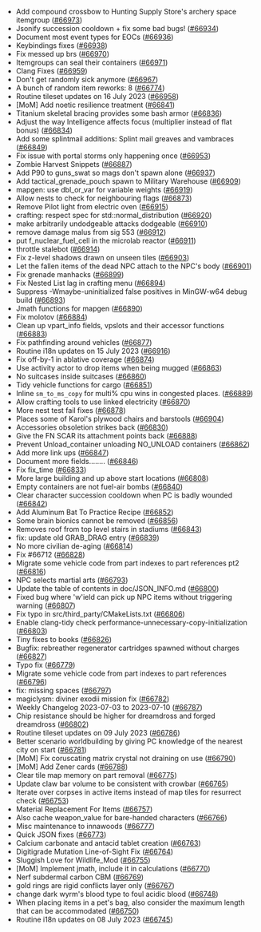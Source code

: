 * Add compound crossbow to Hunting Supply Store's archery space itemgroup ([#66973](https://github.com/CleverRaven/Cataclysm-DDA/pull/66973))
* Jsonify succession cooldown + fix some bad bugs! ([#66934](https://github.com/CleverRaven/Cataclysm-DDA/pull/66934))
* Document most event types for EOCs ([#66936](https://github.com/CleverRaven/Cataclysm-DDA/pull/66936))
* Keybindings fixes ([#66938](https://github.com/CleverRaven/Cataclysm-DDA/pull/66938))
* Fix messed up brs ([#66970](https://github.com/CleverRaven/Cataclysm-DDA/pull/66970))
* Itemgroups can seal their containers ([#66971](https://github.com/CleverRaven/Cataclysm-DDA/pull/66971))
* Clang Fixes ([#66959](https://github.com/CleverRaven/Cataclysm-DDA/pull/66959))
* Don't get randomly sick anymore ([#66967](https://github.com/CleverRaven/Cataclysm-DDA/pull/66967))
* A bunch of random item reworks: 8 ([#66774](https://github.com/CleverRaven/Cataclysm-DDA/pull/66774))
* Routine tileset updates on 16 July 2023 ([#66958](https://github.com/CleverRaven/Cataclysm-DDA/pull/66958))
* [MoM] Add noetic resilience treatment ([#66841](https://github.com/CleverRaven/Cataclysm-DDA/pull/66841))
* Titanium skeletal bracing provides some bash armor ([#66836](https://github.com/CleverRaven/Cataclysm-DDA/pull/66836))
* Adjust the way Intelligence affects focus (multiplier instead of flat bonus) ([#66834](https://github.com/CleverRaven/Cataclysm-DDA/pull/66834))
* Add some splintmail additions: Splint mail greaves and vambraces ([#66849](https://github.com/CleverRaven/Cataclysm-DDA/pull/66849))
* Fix issue with portal storms only happening once ([#66953](https://github.com/CleverRaven/Cataclysm-DDA/pull/66953))
* Zombie Harvest Snippets ([#66887](https://github.com/CleverRaven/Cataclysm-DDA/pull/66887))
* Add P90 to guns_swat so mags don't spawn alone ([#66937](https://github.com/CleverRaven/Cataclysm-DDA/pull/66937))
* Add tactical_grenade_pouch spawn to Military Warehouse ([#66909](https://github.com/CleverRaven/Cataclysm-DDA/pull/66909))
* mapgen: use dbl_or_var for variable weights ([#66919](https://github.com/CleverRaven/Cataclysm-DDA/pull/66919))
* Allow nests to check for neighbouring flags ([#66873](https://github.com/CleverRaven/Cataclysm-DDA/pull/66873))
* Remove Pilot light from electric oven ([#66915](https://github.com/CleverRaven/Cataclysm-DDA/pull/66915))
* crafting: respect spec for std::normal_distribution ([#66920](https://github.com/CleverRaven/Cataclysm-DDA/pull/66920))
* make arbitrarily undodgeable attacks dodgeable ([#66910](https://github.com/CleverRaven/Cataclysm-DDA/pull/66910))
* remove damage malus from sig 553 ([#66912](https://github.com/CleverRaven/Cataclysm-DDA/pull/66912))
* put f_nuclear_fuel_cell in the microlab reactor ([#66911](https://github.com/CleverRaven/Cataclysm-DDA/pull/66911))
* throttle stalebot ([#66914](https://github.com/CleverRaven/Cataclysm-DDA/pull/66914))
* Fix z-level shadows drawn on unseen tiles ([#66903](https://github.com/CleverRaven/Cataclysm-DDA/pull/66903))
* Let the fallen items of the dead NPC attach to the NPC's body ([#66901](https://github.com/CleverRaven/Cataclysm-DDA/pull/66901))
* Fix grenade manhacks ([#66899](https://github.com/CleverRaven/Cataclysm-DDA/pull/66899))
* Fix Nested List lag in crafting menu ([#66894](https://github.com/CleverRaven/Cataclysm-DDA/pull/66894))
* Suppress -Wmaybe-uninitialized false positives in MinGW-w64 debug build ([#66893](https://github.com/CleverRaven/Cataclysm-DDA/pull/66893))
* Jmath functions for mapgen ([#66890](https://github.com/CleverRaven/Cataclysm-DDA/pull/66890))
* Fix molotov ([#66884](https://github.com/CleverRaven/Cataclysm-DDA/pull/66884))
* Clean up vpart_info fields, vpslots and their accessor functions ([#66883](https://github.com/CleverRaven/Cataclysm-DDA/pull/66883))
* Fix pathfinding around vehicles ([#66877](https://github.com/CleverRaven/Cataclysm-DDA/pull/66877))
* Routine i18n updates on 15 July 2023 ([#66916](https://github.com/CleverRaven/Cataclysm-DDA/pull/66916))
* Fix off-by-1 in ablative coverage ([#66874](https://github.com/CleverRaven/Cataclysm-DDA/pull/66874))
* Use activity actor to drop items when being mugged ([#66863](https://github.com/CleverRaven/Cataclysm-DDA/pull/66863))
* No suitcases inside suitcases ([#66860](https://github.com/CleverRaven/Cataclysm-DDA/pull/66860))
* Tidy vehicle functions for cargo ([#66851](https://github.com/CleverRaven/Cataclysm-DDA/pull/66851))
* Inline `sm_to_ms_copy` for multi% cpu wins in congested places. ([#66889](https://github.com/CleverRaven/Cataclysm-DDA/pull/66889))
* Allow crafting tools to use linked electricity ([#66870](https://github.com/CleverRaven/Cataclysm-DDA/pull/66870))
* More nest test fail fixes ([#66878](https://github.com/CleverRaven/Cataclysm-DDA/pull/66878))
* Places some of Karol's plywood chairs and barstools ([#66904](https://github.com/CleverRaven/Cataclysm-DDA/pull/66904))
* Accessories obsoletion strikes back ([#66830](https://github.com/CleverRaven/Cataclysm-DDA/pull/66830))
* Give the FN SCAR its attachment points back ([#66888](https://github.com/CleverRaven/Cataclysm-DDA/pull/66888))
* Prevent Unload_container unloading NO_UNLOAD containers ([#66862](https://github.com/CleverRaven/Cataclysm-DDA/pull/66862))
* Add more link ups ([#66847](https://github.com/CleverRaven/Cataclysm-DDA/pull/66847))
* Document more fields........ ([#66846](https://github.com/CleverRaven/Cataclysm-DDA/pull/66846))
* Fix fix_time ([#66833](https://github.com/CleverRaven/Cataclysm-DDA/pull/66833))
* More large building and  up above start locations ([#66808](https://github.com/CleverRaven/Cataclysm-DDA/pull/66808))
* Empty containers are not fuel-air bombs ([#66840](https://github.com/CleverRaven/Cataclysm-DDA/pull/66840))
* Clear character succession cooldown when PC is badly wounded ([#66842](https://github.com/CleverRaven/Cataclysm-DDA/pull/66842))
* Add Aluminum Bat To Practice Recipe ([#66852](https://github.com/CleverRaven/Cataclysm-DDA/pull/66852))
* Some brain bionics cannot be removed ([#66856](https://github.com/CleverRaven/Cataclysm-DDA/pull/66856))
* Removes roof from top level stairs in stadiums ([#66843](https://github.com/CleverRaven/Cataclysm-DDA/pull/66843))
* fix: update old GRAB_DRAG entry ([#66839](https://github.com/CleverRaven/Cataclysm-DDA/pull/66839))
* No more civilian de-aging ([#66814](https://github.com/CleverRaven/Cataclysm-DDA/pull/66814))
* Fix #66712 ([#66828](https://github.com/CleverRaven/Cataclysm-DDA/pull/66828))
* Migrate some vehicle code from part indexes to part references pt2 ([#66816](https://github.com/CleverRaven/Cataclysm-DDA/pull/66816))
* NPC selects martial arts ([#66793](https://github.com/CleverRaven/Cataclysm-DDA/pull/66793))
* Update the table of contents in doc/JSON_INFO.md ([#66800](https://github.com/CleverRaven/Cataclysm-DDA/pull/66800))
* Fixed bug where 'w'ield can pick up NPC items without triggering warning ([#66807](https://github.com/CleverRaven/Cataclysm-DDA/pull/66807))
* Fix typo in src/third_party/CMakeLists.txt ([#66806](https://github.com/CleverRaven/Cataclysm-DDA/pull/66806))
* Enable clang-tidy check performance-unnecessary-copy-initialization ([#66803](https://github.com/CleverRaven/Cataclysm-DDA/pull/66803))
* Tiny fixes to books ([#66826](https://github.com/CleverRaven/Cataclysm-DDA/pull/66826))
* Bugfix: rebreather regenerator cartridges spawned without charges ([#66827](https://github.com/CleverRaven/Cataclysm-DDA/pull/66827))
* Typo fix ([#66779](https://github.com/CleverRaven/Cataclysm-DDA/pull/66779))
* Migrate some vehicle code from part indexes to part references ([#66796](https://github.com/CleverRaven/Cataclysm-DDA/pull/66796))
* fix: missing spaces ([#66797](https://github.com/CleverRaven/Cataclysm-DDA/pull/66797))
* magiclysm: diviner exodii mission fix ([#66782](https://github.com/CleverRaven/Cataclysm-DDA/pull/66782))
* Weekly Changelog 2023-07-03 to 2023-07-10 ([#66787](https://github.com/CleverRaven/Cataclysm-DDA/pull/66787))
* Chip resistance should be higher for dreamdross and forged dreamdross ([#66802](https://github.com/CleverRaven/Cataclysm-DDA/pull/66802))
* Routine tileset updates on 09 July 2023 ([#66786](https://github.com/CleverRaven/Cataclysm-DDA/pull/66786))
* Better scenario worldbuilding by giving PC knowledge of the nearest city on start ([#66781](https://github.com/CleverRaven/Cataclysm-DDA/pull/66781))
* [MoM] Fix coruscating matrix crystal not draining on use ([#66790](https://github.com/CleverRaven/Cataclysm-DDA/pull/66790))
* [MoM] Add Zener cards ([#66788](https://github.com/CleverRaven/Cataclysm-DDA/pull/66788))
* Clear tile map memory on part removal ([#66775](https://github.com/CleverRaven/Cataclysm-DDA/pull/66775))
* Update claw bar volume to be consistent with crowbar ([#66765](https://github.com/CleverRaven/Cataclysm-DDA/pull/66765))
* Iterate over corpses in active items instead of map tiles for resurrect check ([#66753](https://github.com/CleverRaven/Cataclysm-DDA/pull/66753))
* Material Replacement For Items ([#66757](https://github.com/CleverRaven/Cataclysm-DDA/pull/66757))
* Also cache weapon_value for bare-handed characters ([#66766](https://github.com/CleverRaven/Cataclysm-DDA/pull/66766))
* Misc maintenance to innawoods ([#66777](https://github.com/CleverRaven/Cataclysm-DDA/pull/66777))
* Quick JSON fixes ([#66773](https://github.com/CleverRaven/Cataclysm-DDA/pull/66773))
* Calcium carbonate and antacid tablet creation ([#66763](https://github.com/CleverRaven/Cataclysm-DDA/pull/66763))
* Digitigrade Mutation Line-of-Sight Fix ([#66764](https://github.com/CleverRaven/Cataclysm-DDA/pull/66764))
* Sluggish Love for Wildlife_Mod ([#66755](https://github.com/CleverRaven/Cataclysm-DDA/pull/66755))
* [MoM] Implement jmath, include it in calculations ([#66770](https://github.com/CleverRaven/Cataclysm-DDA/pull/66770))
* Nerf subdermal carbon CBM ([#66769](https://github.com/CleverRaven/Cataclysm-DDA/pull/66769))
* gold rings are rigid conflicts layer only ([#66767](https://github.com/CleverRaven/Cataclysm-DDA/pull/66767))
* change dark wyrm's blood type to foul acidic blood ([#66748](https://github.com/CleverRaven/Cataclysm-DDA/pull/66748))
* When placing items in a pet's bag, also consider the maximum length that can be accommodated ([#66750](https://github.com/CleverRaven/Cataclysm-DDA/pull/66750))
* Routine i18n updates on 08 July 2023 ([#66745](https://github.com/CleverRaven/Cataclysm-DDA/pull/66745))
